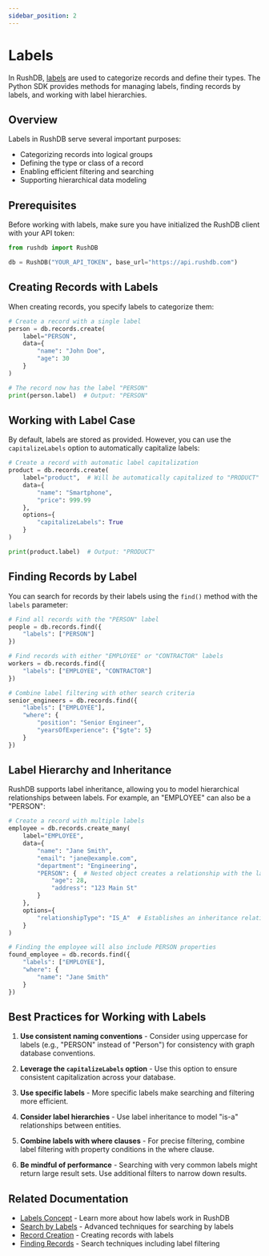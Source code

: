 ```yaml
---
sidebar_position: 2
---
```


# Labels

In RushDB, [labels](../concepts/labels.md) are used to categorize records and define their types. The Python SDK provides methods for managing labels, finding records by labels, and working with label hierarchies.

## Overview

Labels in RushDB serve several important purposes:
- Categorizing records into logical groups
- Defining the type or class of a record
- Enabling efficient filtering and searching
- Supporting hierarchical data modeling

## Prerequisites

Before working with labels, make sure you have initialized the RushDB client with your API token:

```python
from rushdb import RushDB

db = RushDB("YOUR_API_TOKEN", base_url="https://api.rushdb.com")
```

## Creating Records with Labels

When creating records, you specify labels to categorize them:

```python
# Create a record with a single label
person = db.records.create(
    label="PERSON",
    data={
        "name": "John Doe",
        "age": 30
    }
)

# The record now has the label "PERSON"
print(person.label)  # Output: "PERSON"
```

## Working with Label Case

By default, labels are stored as provided. However, you can use the `capitalizeLabels` option to automatically capitalize labels:

```python
# Create a record with automatic label capitalization
product = db.records.create(
    label="product",  # Will be automatically capitalized to "PRODUCT"
    data={
        "name": "Smartphone",
        "price": 999.99
    },
    options={
        "capitalizeLabels": True
    }
)

print(product.label)  # Output: "PRODUCT"
```

## Finding Records by Label

You can search for records by their labels using the `find()` method with the `labels` parameter:

```python
# Find all records with the "PERSON" label
people = db.records.find({
    "labels": ["PERSON"]
})

# Find records with either "EMPLOYEE" or "CONTRACTOR" labels
workers = db.records.find({
    "labels": ["EMPLOYEE", "CONTRACTOR"]
})

# Combine label filtering with other search criteria
senior_engineers = db.records.find({
    "labels": ["EMPLOYEE"],
    "where": {
        "position": "Senior Engineer",
        "yearsOfExperience": {"$gte": 5}
    }
})
```

## Label Hierarchy and Inheritance

RushDB supports label inheritance, allowing you to model hierarchical relationships between labels. For example, an "EMPLOYEE" can also be a "PERSON":

```python
# Create a record with multiple labels
employee = db.records.create_many(
    label="EMPLOYEE",
    data={
        "name": "Jane Smith",
        "email": "jane@example.com",
        "department": "Engineering",
        "PERSON": {  # Nested object creates a relationship with the label PERSON
            "age": 28,
            "address": "123 Main St"
        }
    },
    options={
        "relationshipType": "IS_A"  # Establishes an inheritance relationship
    }
)

# Finding the employee will also include PERSON properties
found_employee = db.records.find({
    "labels": ["EMPLOYEE"],
    "where": {
        "name": "Jane Smith"
    }
})
```

## Best Practices for Working with Labels

1. **Use consistent naming conventions** - Consider using uppercase for labels (e.g., "PERSON" instead of "Person") for consistency with graph database conventions.

2. **Leverage the `capitalizeLabels` option** - Use this option to ensure consistent capitalization across your database.

3. **Use specific labels** - More specific labels make searching and filtering more efficient.

4. **Consider label hierarchies** - Use label inheritance to model "is-a" relationships between entities.

5. **Combine labels with where clauses** - For precise filtering, combine label filtering with property conditions in the where clause.

6. **Be mindful of performance** - Searching with very common labels might return large result sets. Use additional filters to narrow down results.

## Related Documentation

- [Labels Concept](../concepts/labels.md) - Learn more about how labels work in RushDB
- [Search by Labels](../concepts/search/labels.md) - Advanced techniques for searching by labels
- [Record Creation](./records/create-records.md) - Creating records with labels
- [Finding Records](./records/get-records.md) - Search techniques including label filtering
